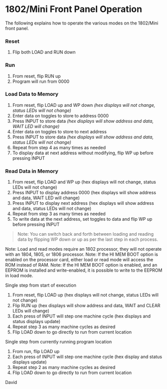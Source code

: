 
# 1802/Mini Front Panel Operation

The following explains how to operate the various modes on the 1802/Mini front panel.

### Reset
  1. Flip both LOAD and RUN down

### Run
  1. From reset, flip RUN up
  2. Program will run from 0000

### Load Data to Memory
  1. From reset, flip LOAD up and WP down _(hex displays will not change, status LEDs will not change)_
  2. Enter data on toggles to store to address 0000
  3. Press INPUT to store data _(hex displays will show address and data, WAIT LED will change)_
  4. Enter data on toggles to store to next address
  5. Press INPUT to store data _(hex displays will show address and data, status LEDs will not change)_
  6. Repeat from step 4 as many times as needed
  7. To display data at next address without modifying, flip WP up before pressing INPUT

### Read Data in Memory
  1. From reset, flip LOAD and WP up (hex displays will not change, status LEDs will not change)
  2. Press INPUT to display address 0000 (hex displays will show address and data, WAIT LED will change)
  3. Press INPUT to display next address (hex displays will show address and data, status LEDs will not change)
  4. Repeat from step 3 as many times as needed
  5. To write data at the next address, set toggles to data and flip WP up before pressing INPUT

> Note: You can switch back and forth between loading and reading data by flipping WP down or up as per the last step in each process.

Note: Load and read modes require an 1802 processor, they will not operate with an 1804, 1805, or 1806 processor.
Note: If the HI MEM BOOT option is enabled on the processor card, either load or read mode will access the ROM instead of RAM.
Note: If the HI MEM BOOT option is enabled, and an EEPROM is installed and write-enabled, it is possible to write to the EEPROM in load mode.

Single step from start of execution
   1. From reset, flip LOAD up (hex displays will not change, status LEDs will not change)
   2. Flip RUN up (hex displays will show address and data, WAIT and CLEAR LEDs will change)
   3. Each press of INPUT will step one machine cycle (hex displays and status displays update)
   4. Repeat step 3 as many machine cycles as desired
   5. Flip LOAD down to go directly to run from current location

Single step from currently running program location
   1. From run, flip LOAD up
   2. Each press of INPUT will step one machine cycle (hex display and status displays update)
   3. Repeat step 2 as many machine cycles as desired
   4. Flip LOAD down to go directly to run from current location

David
